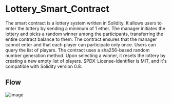 # Lottery_Smart_Contract
The smart contract is a lottery system written in Solidity. It allows users to enter the lottery by sending a minimum of 1 ether. 
The manager initiates the lottery and picks a random winner among the participants, transferring the entire contract balance to them. 
The contract ensures that the manager cannot enter and that each player can participate only once. Users can query the list of players. 
The contract uses a sha256-based random number generation method. Upon selecting a winner, it resets the lottery by creating a new empty list of players.
SPDX-License-Identifier is MIT, and it's compatible with Solidity version 0.8.



## Flow

![image](https://github.com/Abchoudhary2512/Lottery_Smart_Contract/assets/97343691/9b3f435e-f192-40e8-97a0-a5654ec6f20b)
